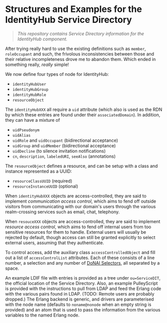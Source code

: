 # Structures and Examples for the IdentityHub Service Directory

> *This repository contains Service Directory information for the
> IdentityHub component.*

After trying really hard to use the existing definitions such as
`member`, `roleOccupant` and such, the frivolous inconsistencies
between those and their relative incompleteness drove me to
abandon them.  Which ended in something really, *really* simple!

We now define four types of node for IdentityHub:

  * `identityHubUser`
  * `identityHubGroup`
  * `identityHubRole`
  * `resourceObject`

The `identityHubXXX` all require a `uid` attribute (which also is
used as the RDN by which these entries are found under their
`associatedDomain`).  In addition, they can have a mixture of

  * `uidPseudonym`
  * `uidAlias`
  * `uidRole` and `uidOccupant` (bidirectional acceptance)
  * `uidGroup` and `uidMember` (bidirectional acceptance)
  * `uidDecline` (to silence invitation notifications)
  * `cn`, `description`, `labeledURI`, `seeAlso` (annotations)

The `resourceObject` defines a resource, and can be setup with
a class and instance represented as a UUID:

  * `resourceClassUUID` (required)
  * `resourceInstanceUUID` (optional)

When `identityHubXXX` objects are access-controlled, they
are said to implement *communication access control*, which
aims to fend off outside visitors from communicating with
our domain's users through the various realm-crossing
services such as email, chat, telephony.

When `resouceXXX` objects are access-controlled, they are
said to implement *resource access control*, which aims to
fend off internal users from too sensitive resources for
them to handle.  External users will usually be rejected
by default, though access can still be granted explicitly
to select external users, assuming that they authenticate.

To control access, add the auxiliary class
`accessControlledObject` and fill out a list of
`accessControlList` attributes.  Each of these consists
of a line number, a selection and any number of
[DoNAI Selectors](http://donai.arpa2.net/selector.html),
all separated by a space.

An example LDIF file with entries is provided as a tree
under `ou=ServiceDIT`, the official location of the
Service Directory.  Also, an example PulleyScript is
provided with the instructions to pull from LDAP and
feed the Erlang code with the various pairs found in
LDAP.  (TODO: Remote users are probably dropped.)
The Erlang backend is generic, and drivers are
parameterised with the node name (defaults to
`noname@nonode` when an empty string is provided)
and an atom that is used to pass the information from
the various variables to the named Erlang node.

